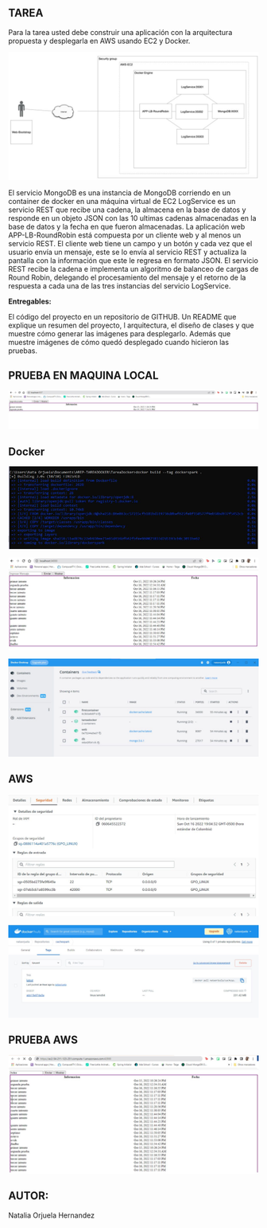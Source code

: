 
## TAREA

Para la tarea usted debe construir una aplicación con la arquitectura propuesta y desplegarla en AWS usando EC2 y Docker.

![image](https://github.com/Nataorjuela/AREP-TAREADOCKER/blob/master/Images/arqTarea.jpg)

El servicio MongoDB es una instancia de MongoDB corriendo en un container de docker en una máquina virtual de EC2
LogService es un servicio REST que recibe una cadena, la almacena en la base de datos y responde en un objeto JSON con las 10 ultimas cadenas almacenadas en la base de datos y la fecha en que fueron almacenadas.
La aplicación web APP-LB-RoundRobin está compuesta por un cliente web y al menos un servicio REST. El cliente web tiene un campo y un botón y cada vez que el usuario envía un mensaje, este se lo envía al servicio REST y actualiza la pantalla con la información que este le regresa en formato JSON. 
El servicio REST recibe la cadena e implementa un algoritmo de balanceo de cargas de Round Robin, delegando el procesamiento del mensaje y el retorno de la respuesta a cada una de las tres instancias del servicio LogService.


**Entregables:**

El código del proyecto en un repositorio de GITHUB.
Un README que explique un resumen del proyecto, l arquitectura, el diseño de clases y que muestre cómo generar las imágenes para desplegarlo.
Además que muestre imágenes de cómo quedó desplegado cuando hicieron las pruebas.

## PRUEBA EN MAQUINA LOCAL

![image](https://github.com/Nataorjuela/AREP-TAREADOCKER/blob/master/Images/localhost.jpg)

## Docker 

![image](https://github.com/Nataorjuela/AREP-TAREADOCKER/blob/master/Images/imagedocker.jpg)

![image](https://github.com/Nataorjuela/AREP-TAREADOCKER/blob/master/Images/docker.jpg)


![image](https://github.com/Nataorjuela/AREP-TAREADOCKER/blob/master/Images/dockerdesk.jpg)

## AWS

![image](https://github.com/Nataorjuela/AREP-TAREADOCKER/blob/master/Images/seguridad.jpg)

![image](https://github.com/Nataorjuela/AREP-TAREADOCKER/blob/master/Images/repodocker.jpg)

## PRUEBA AWS

![image](https://github.com/Nataorjuela/AREP-TAREADOCKER/blob/master/Images/aws.jpg)

## AUTOR:

Natalia Orjuela Hernandez

